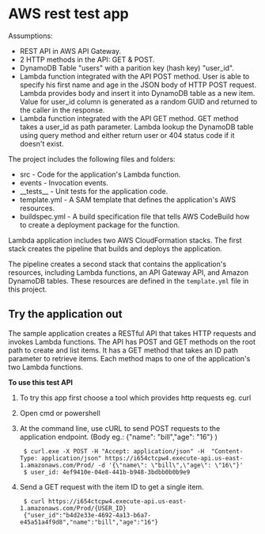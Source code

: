 # AWS rest test app
Assumptions:
  - REST API in AWS API Gateway.
  - 2 HTTP methods in the API: GET & POST.
  - DynamoDB Table "users" with a parition key (hash key) "user_id".
  - Lambda function integrated with the API POST method. User is able to specify his first name and age in the JSON body of HTTP POST request. Lambda provides body and insert it into DynamoDB table as a new item. Value for user_id column is generated as a random GUID and returned to the caller in the response.
  - Lambda function integrated with the API GET method. GET method takes a user_id as path parameter. Lambda lookup the DynamoDB table using query method and either return user or 404 status code if it doesn't exist.

The project includes the following files and folders:

- src - Code for the application's Lambda function.
- events - Invocation events.
- \_\_tests__ - Unit tests for the application code.
- template.yml - A SAM template that defines the application's AWS resources.
- buildspec.yml -  A build specification file that tells AWS CodeBuild how to create a deployment package for the function.

Lambda application includes two AWS CloudFormation stacks. The first stack creates the pipeline that builds and deploys the application.

The pipeline creates a second stack that contains the application's resources, including Lambda functions, an API Gateway API, and Amazon DynamoDB tables. These resources are defined in the `template.yml` file in this project.

## Try the application out

The sample application creates a RESTful API that takes HTTP requests and invokes Lambda functions. The API has POST and GET methods on the root path to create and list items. It has a GET method that takes an ID path parameter to retrieve items. Each method maps to one of the application's two Lambda functions.

**To use this test API**

1. To try this app first choose a tool which provides http requests eg. curl
1. Open cmd or powershell
1. At the command line, use cURL to send POST requests to the application endpoint. (Body eg.: {\"name\": \"bill\",\"age\": \"16\"} )

        $ curl.exe -X POST -H "Accept: application/json" -H  "Content-Type: application/json" https://i654ctcpw4.execute-api.us-east-1.amazonaws.com/Prod/ -d '{\"name\": \"bill\",\"age\": \"16\"}'
        $ user_id: 4ef9410e-04e8-441b-b948-3bdbb0b0b9e9
        

1. Send a GET request with the item ID to get a single item.

        $ curl https://i654ctcpw4.execute-api.us-east-1.amazonaws.com/Prod/{USER_ID}
        {"user_id":"b4d2e33e-4692-4a13-b6a7-e45a51a4f9d8","name":"bill","age":"16"}



